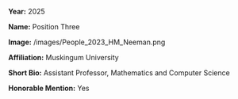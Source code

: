 **Year:** 2025

**Name:** Position Three

**Image:** /images/People_2023_HM_Neeman.png

**Affiliation:** Muskingum University

**Short Bio:** Assistant Professor, Mathematics and Computer Science

**Honorable Mention:** Yes
